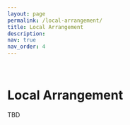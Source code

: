 ```yaml
---
layout: page
permalink: /local-arrangement/
title: Local Arrangement
description:
nav: true
nav_order: 4
---
```


<br>

# Local Arrangement

TBD

<!-- # Organization -->
<!-- <br> -->
<!-- ## Reviewers -->
<!-- <br> -->
<!-- We thank the following researchers who served as reviewers for the workshop: -->
<!---->
<!-- * Abe Bohan Hou, Johns Hopkins University -->
<!-- * Albert Webson, University of Tokyo -->
<!-- * Alexander Wan, University of California, Berkeley -->
<!-- * Aman Madaan, Carnegie Mellon University -->
<!-- * Anh Tuan Nguyen, Microsoft -->
<!-- * Armel Randy Zebaze, Ecole Normale Supérieure Paris-Saclay -->
<!-- * Bo Li, Sambanova Systems -->
<!-- * Canyu Chen, Illinois Institute of Technology -->
<!-- * Charlie Snell, University of California, Berkeley -->
<!-- * Cheng-Yu Hsieh, University of Washington -->
<!-- * Chenhao Fang, Walmart Labs -->
<!-- * Da Yin, University of California, Los Angeles -->
<!-- * Dingmin Wang, University of Oxford -->
<!-- * Dongfang Li, Harbin Institute of Technology -->
<!-- * Dongyue Li, Northeastern University -->
<!-- * Ercong Nie, Ludwig-Maximilians-Universität München -->
<!-- * Fan Zhou, Shanghai Jiaotong University -->
<!-- * Faria Huq, Carnegie Mellon University -->
<!-- * Ganesh Jawahar, University of British Columbia -->
<!-- * Gihun Lee, Korea Advanced Institute of Science and Technology -->
<!-- * Hai Wang, Samsung -->
<!-- * Hamish Ivison, University of Washington -->
<!-- * Hanoz Bhathena, Columbia University -->
<!-- * Hantian Ding, Amazon -->
<!-- * Haoqin Tu, University of the Chinese Academy of Sciences -->
<!-- * Hongjin Su, University of Hong Kong -->
<!-- * Hongyang R Zhang, Northeastern University -->
<!-- * Hongyang Yang, Columbia University -->
<!-- * Hugh Zhang, Harvard University -->
<!-- * Irene Li, University of Tokyo -->
<!-- * Jingyu Zhang, Johns Hopkins University -->
<!-- * Jonathan Lingjie Li, SambaNova Systems -->
<!-- * Joongwon Kim, University of Washington -->
<!-- * Joonkee Kim, Korea Advanced Institute of Science and Technology -->
<!-- * Jun Yan, University of Southern California -->
<!-- * Junxian He, Hong Kong University of Science and Technology -->
<!-- * Kaiyan Zhang, Tsinghua University -->
<!-- * Karina Nguyen, Anthropic -->
<!-- * Kartik Perisetla, Apple -->
<!-- * Kate Sanders, Johns Hopkins University -->
<!-- * Keming Lu, Alibaba Group -->
<!-- * Khai Loong Aw, Singapore Management University  -->
<!-- * Lilian Ngweta, Rensselaer Polytechnic Institute -->
<!-- * Lingfeng Shen, Johns Hopkins University -->
<!-- * M Saiful Bari, Nanyang Technological University -->
<!-- * Mengzhou Xia, Princeton University -->
<!-- * Michael D. Conover, Indiana Univeristy -->
<!-- * Minyi Zhao, Fudan University -->
<!-- * Nelson F. Liu, Stanford University -->
<!-- * Nicholas Lourie, New York University -->
<!-- * Nihal V. Nayak, Brown University -->
<!-- * Oleksiy Ostapenko, University of Montreal -->
<!-- * Orion Weller, Johns Hopkins University -->
<!-- * Pinzhen Chen, University of Edinburgh -->
<!-- * Piotr Nawrot, University of Edinburgh -->
<!-- * Prateek Yadav, University of North Carolina, Chapel Hill -->
<!-- * Qingru Zhang, Georgia Institute of Technology -->
<!-- * Renze Lou, Pennsylvania State University -->
<!-- * Rui Zheng, Fudan University -->
<!-- * Sam Toyer, University of California, Berkeley -->
<!-- * Sameera Horawalavithana, Pacific Northwest National Laboratory -->
<!-- * Seonghyeon Ye, Korea Advanced Institute of Science and Technology -->
<!-- * Seungone Kim, Korea Advanced Institute of Science and Technology -->
<!-- * Shaina Raza, University of Toronto -->
<!-- * Sheng Shen, University of California, Berkeley -->
<!-- * Shrestha Mohanty, Microsoft -->
<!-- * Sihang Zeng, University of Washington -->
<!-- * Sihao Chen, University of Pennsylvania -->
<!-- * Simeng Sun, University of Massachusetts, Amherst -->
<!-- * Siru Ouyang, University of Illinois Urbana-Champaign Champaign -->
<!-- * Siyan Zhao, University of California, Los Angeles -->
<!-- * Szymon Tworkowski, University of Warsaw -->
<!-- * Tianxiang Sun, Fudan University -->
<!-- * Ting-Yun Chang, University of Southern California -->
<!-- * Victor Gallego, Komorebi AI -->
<!-- * Wen-Ding Li, Cornell University -->
<!-- * William Brannon, Massachusetts Institute of Technology -->
<!-- * Xiao Ye, Johns Hopkins University -->
<!-- * Xiaodong Yu, University of Pennsylvania -->
<!-- * Xinyu Hu, Microsoft -->
<!-- * Xisen Jin, University of Southern California -->
<!-- * Yasharth Bajpai, Microsoft -->
<!-- * Yeganeh Kordi, Brown University -->
<!-- * Yuexiang Zhai, University of California, Berkeley -->
<!-- * Yulai Zhao, Princeton University -->
<!-- * Yunmo Chen, Johns Hopkins University -->
<!-- * Yupei Liu, MathWorks -->
<!-- * Yushi Hu, University of Washington -->
<!-- * Yuxian Gu, Tsinghua University -->
<!-- * Zeyu Liu, University of Texas at Austin -->
<!-- * Zheng Yuan, Alibaba Group -->
<!-- * Zhengping Jiang, Johns Hopkins University -->
<!-- * Zhiyuan Zeng, Tsinghua University -->
<!-- * Zhufeng Pan, Google -->
<!-- * Ziyang Luo, Microsoft -->
<!-- * Zizhong Li, University of California, Davis -->
<!---->
<!-- <br> -->
<!---->
<!-- ## Organizers -->
<!-- <html> -->
<!--     <div class="team-container"> -->
<!--         <div class="team-member"> -->
<!--             <img src="/assets/img/organizers/qinyuan_ye.jpg" alt="Name 1"> -->
<!--             <a href="http://yeqy.xyz/">Qinyuan Ye</a> -->
<!--             <p>University of Southern California</p> -->
<!--         </div> -->
<!--         <div class="team-member"> -->
<!--             <img src="/assets/img/organizers/yizhong_wang.jpg" alt="Name 2"> -->
<!--             <p><a href="https://homes.cs.washington.edu/~yizhongw/">Yizhong Wang</a> -->
<!--             <br>University of Washington</p> -->
<!--         </div> -->
<!--         <div class="team-member"> -->
<!--             <img src="/assets/img/organizers/shayne_longpre.jpg" alt="Name 3"> -->
<!--             <p><a href="https://www.shaynelongpre.com/">Shayne Longpre</a> -->
<!--             <br>Massachusetts Institute of Technology</p> -->
<!--         </div> -->
<!--         <div class="team-member"> -->
<!--             <img src="/assets/img/organizers/yao_fu.jpg" alt="Name 4"> -->
<!--             <p><a href="https://franxyao.github.io/">Yao Fu</a> -->
<!--             <br>University of Edinburgh</p> -->
<!--         </div> -->
<!--         <div class="team-member"> -->
<!--             <img src="/assets/img/organizers/daniel_khashabi.jpeg" alt="Name 5"> -->
<!--             <p><a href="https://danielkhashabi.com/">Daniel Khashabi</a> -->
<!--             <br>Johns Hopkins University</p> -->
<!--         </div> -->
<!--     </div> -->
<!-- </html> -->
<!---->
<!-- ## Steering Committee -->
<!---->
<!-- <html> -->
<!--     <div class="team-container"> -->
<!--         <div class="team-member"> -->
<!--             <img src="/assets/img/organizers/hannaneh_hajishirzi.jpg" alt="Name 1"> -->
<!--             <p><a href="https://homes.cs.washington.edu/~hannaneh/">Hannaneh Hajishirzi</a> -->
<!--             <br>University of Washington<br>Allen Institute for AI</p> -->
<!--         </div> -->
<!--         <div class="team-member"> -->
<!--             <img src="/assets/img/organizers/xiang_ren.jpg" alt="Name 2"> -->
<!--             <p><a href="https://shanzhenren.github.io/">Xiang Ren</a> -->
<!--             <br>University of Southern California<br>Allen Institute for AI</p> -->
<!--         </div> -->
<!--         <div class="team-member"> -->
<!--             <img src="/assets/img/organizers/robin_jia.jpg" alt="Name 3"> -->
<!--             <p><a href="https://robinjia.github.io/">Robin Jia</a> -->
<!--             <br>University of Southern California</p> -->
<!--         </div> -->
<!--     </div> -->
<!-- </html> -->
<!---->
<!-- <style> -->
<!--     /* Style for the team container */ -->
<!-- .team-container { -->
<!--     display: grid; -->
<!--     grid-template-columns: repeat(6, 1fr); /* Display 3 members per row */ -->
<!--     gap: 5px; -->
<!--     max-width: 900px; -->
<!--     padding: 20px; -->
<!-- } -->
<!---->
<!-- @media (max-width: 768px) { -->
<!--     .team-container { -->
<!--         grid-template-columns: repeat(2, 1fr); /* Display 2 members per row on smaller screens */ -->
<!--     } -->
<!-- } -->
<!-- /* Style for each team member */ -->
<!-- .team-member { -->
<!--     text-align: center; -->
<!--     background-color: #fff; -->
<!--     padding: 0px; -->
<!--     width: 150px; /* Set a fixed width for consistent circle appearance */ -->
<!--     height: 260px; /* Set a fixed height for consistent circle appearance */ -->
<!--     /* box-shadow: 0px 3px 6px rgba(0, 0, 0, 0.1); */ -->
<!--     overflow: hidden; /* Hide any image overflow */ -->
<!-- } -->
<!---->
<!---->
<!-- .team-member h3 { -->
<!--     font-size: 16px; -->
<!--     color: #333; -->
<!-- } -->
<!---->
<!-- .team-member img { -->
<!--   object-fit: cover; -->
<!--   border-radius:50%; -->
<!--   width: 150px; -->
<!--   height: 150px; -->
<!--   padding: 10px; -->
<!-- } -->
<!-- </style> -->
